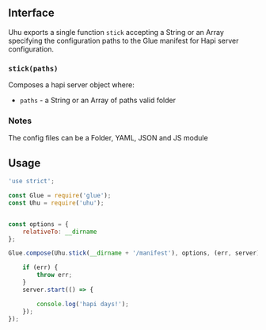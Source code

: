## Interface

Uhu exports a single function `stick` accepting a String or an Array specifying the configuration paths to the Glue manifest for Hapi server configuration.

### `stick(paths)`

Composes a hapi server object where:
+ `paths` -  a String or an Array of paths valid folder

### Notes

The config files can be a Folder, YAML, JSON and JS module

## Usage

```javascript
'use strict';

const Glue = require('glue');
const Uhu = require('uhu');


const options = {
    relativeTo: __dirname
};

Glue.compose(Uhu.stick(__dirname + '/manifest'), options, (err, server) => {

    if (err) {
        throw err;
    }
    server.start(() => {

        console.log('hapi days!');
    });
});
```
